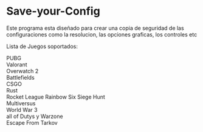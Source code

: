 # Save-your-Config
Este programa esta diseñado para crear una copia de seguridad de las configuraciones como la resolucion, las opciones graficas, los controles etc

Lista de Juegos soportados:

PUBG    
Valorant    
Overwatch 2   
Battlefields    
CSGO    
Rust    
Rocket League 
Rainbow Six Siege 
Hunt  
Multiversus   
World War 3   
all of Dutys y Warzone    
Escape From Tarkov    

